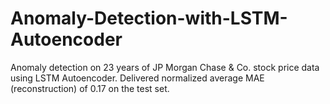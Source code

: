 # Anomaly-Detection-with-LSTM-Autoencoder
Anomaly detection on 23 years of JP Morgan Chase &amp; Co. stock price data using LSTM Autoencoder. Delivered normalized average MAE (reconstruction) of 0.17 on the test set.
